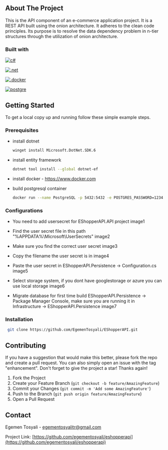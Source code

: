 ## About The Project
This is the API component of an e-commerce application project. It is a REST API built using the onion architecture. It adheres to the clean code principles. Its purpose is to resolve the data dependency problem in n-tier structures through the utilization of onion architecture.

### Built with
 [![c#][c#.com]][c#-url] 

 [![.net][.net.com]][.net-url] 

 [![.docker][docker.com]][docker-url]

 [![postgre][postgre.com]][postgre-url]
## Getting Started
To get a local copy up and running follow these simple example steps.

### Prerequisites
* install dotnet
    ```sh
    winget install Microsoft.DotNet.SDK.6
    ```

* install entity framework
  ```sh
  dotnet tool install --global dotnet-ef
  ```
  
* install docker - https://www.docker.com
* build postgresql container
    ```sh
    docker run --name PostgreSQL -p 5432:5432 -e POSTGRES_PASSWORD=123456 -d postgres
    ```
### Configurations
* You need to add usersecret for EShopperAPI.API project
 image1

* Find the user secret file in this path "%APPDATA%\Microsoft\UserSecrets"
 image2

* Make sure you find the correct user secret
 image3

* Copy the filename the user secret is in
 image4

* Paste the user secret in EShopperAPI.Persistence -> Configuration.cs
 image5

* Select storage system, if you dont have googlestorage or azure you can use local storage
 image6

* Migrate database for first time build EShopperAPI.Persistence -> Package Manager Console, make sure you are running it in Infrastructure -> EShopperAPI.Persistence
 image7
### Installation
   ```sh
    git clone https://github.com/EgemenTosyali/EShopperAPI.git
   ```

## Contributing
If you have a suggestion that would make this better, please fork the repo and create a pull request. You can also simply open an issue with the tag "enhancement".
Don't forget to give the project a star! Thanks again!

1. Fork the Project
2. Create your Feature Branch (`git checkout -b feature/AmazingFeature`)
3. Commit your Changes (`git commit -m 'Add some AmazingFeature'`)
4. Push to the Branch (`git push origin feature/AmazingFeature`)
5. Open a Pull Request

## Contact

Egemen Tosyali - egementosyalitr@gmail.com

Project Link: [https://github.com/egementosyali/eshopperapi](https://github.com/egementosyali/eshopperapi)


[c#.com]: https://img.shields.io/badge/c%23-%23239120.svg?style=for-the-badge&logo=c-sharp&logoColor=white
[c#-url]: https://www.w3schools.com/cs/

[.net.com]:https://img.shields.io/badge/.NET-5C2D91?style=for-the-badge&logo=.net&logoColor=white
[.net-url]:https://dotnet.microsoft.com/

[docker.com]: https://img.shields.io/badge/docker-%230db7ed.svg?style=for-the-badge&logo=docker&logoColor=white
[docker-url]: https://www.docker.com/

[postgre.com]: https://img.shields.io/badge/postgres-%23316192.svg?style=for-the-badge&logo=postgresql&logoColor=white
[postgre-url]: https://www.postgresql.org/

